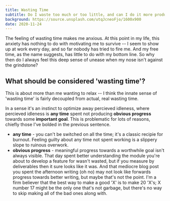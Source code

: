 ```yaml
---
title: Wasting Time
subtitle: Do I waste too much or too little, and can I do it more productively?
background: https://source.unsplash.com/utqJcneoFjo/1600x900
date: 2020-11-24
---
```


The feeling of wasting time makes me anxious. At this point in my life, this anxiety has nothing to do with motivating me to survive -- I seem to show up at work every day, and so far nobody has tried to fire me. And my free time, as the name suggests, has little to do with my bottom line. So why then do I always feel this deep sense of unease when my nose isn't against the grindstone?

## What should be considered 'wasting time'?

This is about more than me wanting to relax -- I think the innate sense of 'wasting time' is fairly decoupled from actual, real wasting time.

In a sense it's an instinct to optimize away percieved idleness, where percieved idleness is **any time** spent not producing **obvious progress** towards some **important goal**. This is problematic for lots of reasons, chiefly those I've bolded in the previous sentence.

* **any time** - you can't be switched on all the time; it's a classic recipie for burnout. Feeling guilty about any time not spent working is a slippery slope to ruinous overwork.
* **obvious progress** - meaningful progress towards a worthwhile goal isn't always visible. That day spent better understanding the module you're about to develop a feature for wasn't wasted, but if you measure by deliverables then it sure looks like it was. And that mediocre blog post you spent the afternoon writing (oh no) may not look like forwards progress towards better writing, but maybe that's not the point. I'm a firm believer that the best way to make a good 'X' is to make 20 'X's; X number 17 might be the only one that's not garbage, but there's no way to skip making all of the bad ones along with.
